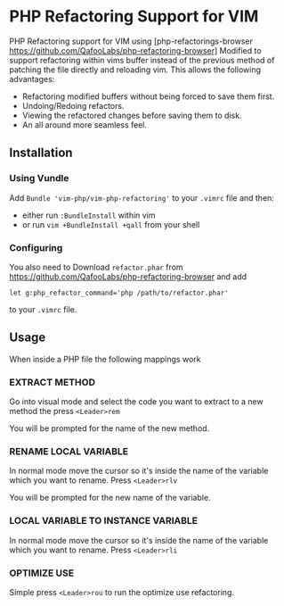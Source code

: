 PHP Refactoring Support for VIM
===============================

PHP Refactoring support for VIM using [php-refactorings-browser https://github.com/QafooLabs/php-refactoring-browser]
Modified to support refactoring within vims buffer instead of the previous method
of patching the file directly and reloading vim. 
This allows the following advantages:
* Refactoring modified buffers without being forced to save them first.
* Undoing/Redoing refactors.
* Viewing the refactored changes before saving them to disk.
* An all around more seamless feel.

Installation
------------

### Using Vundle
Add `Bundle 'vim-php/vim-php-refactoring'` to your `.vimrc` file and then:
* either run `:BundleInstall` within vim
* or run `vim +BundleInstall +qall` from your shell

### Configuring

You also need to Download `refactor.phar` from
https://github.com/QafooLabs/php-refactoring-browser and add

`let g:php_refactor_command='php /path/to/refactor.phar'`

to your `.vimrc` file.

Usage
-----

When inside a PHP file the following mappings work

### EXTRACT METHOD
Go into visual mode and select the code you want to extract to a new
method the press `<Leader>rem`

You will be prompted for the name of the new method.

### RENAME LOCAL VARIABLE
In normal mode move the cursor so it's inside the name of the variable
which you want to rename. Press `<Leader>rlv`

You will be prompted for the new name of the variable.

### LOCAL VARIABLE TO INSTANCE VARIABLE
In normal mode move the cursor so it's inside the name of the variable
which you want to rename. Press `<Leader>rli`

### OPTIMIZE USE
Simple press `<Leader>rou` to run the optimize use refactoring.
